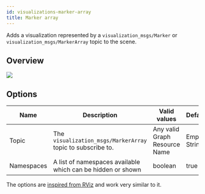 ```yaml
---
id: visualizations-marker-array
title: Marker array
---
```


Adds a visualization represented by a `visualization_msgs/Marker` or `visualization_msgs/MarkerArray` topic to the scene.

## Overview

![](/img/viz/viz-markerarray.png)

## Options

Name | Description | Valid values | Default  
--- | --- | --- | ---
Topic | The `visualization_msgs/MarkerArray` topic to subscribe to. | Any valid Graph Resource Name | Empty String  
Namespaces | A list of namespaces available which can be hidden or shown | boolean | true

The options are [inspired from RViz](http://wiki.ros.org/rviz/DisplayTypes/Marker) and work very similar to it.
